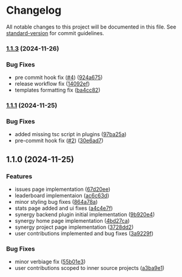 # Changelog

All notable changes to this project will be documented in this file. See [standard-version](https://github.com/conventional-changelog/standard-version) for commit guidelines.

### [1.1.3](https://github.com/jiteshy/backstage-plugin-synergy/compare/v1.1.1...v1.1.3) (2024-11-26)


### Bug Fixes

* pre commit hook fix ([#4](https://github.com/jiteshy/backstage-plugin-synergy/issues/4)) ([924a675](https://github.com/jiteshy/backstage-plugin-synergy/commit/924a675978250902cee403c1d4fb39a37b0f4aa8))
* release workflow fix ([14092ef](https://github.com/jiteshy/backstage-plugin-synergy/commit/14092efdc8d3f996b0598fc8e0e9fc30ef7f87bc))
* templates formatting fix ([ba4cc82](https://github.com/jiteshy/backstage-plugin-synergy/commit/ba4cc82586ed1f8ffae39d058a766d5c05e1c2f4))

### [1.1.1](https://github.com/jiteshy/backstage-plugin-synergy/compare/v1.1.0...v1.1.1) (2024-11-25)

### Bug Fixes

- added missing tsc script in plugins ([97ba25a](https://github.com/jiteshy/backstage-plugin-synergy/commit/97ba25a5c31701a7d0af8bebb35e55210c54683e))
- pre-commit hook fix ([#2](https://github.com/jiteshy/backstage-plugin-synergy/issues/2)) ([30e6ad7](https://github.com/jiteshy/backstage-plugin-synergy/commit/30e6ad75d3bb70a13679c86bd336a595dd5e6469))

## 1.1.0 (2024-11-25)

### Features

- issues page implementation ([67d20ee](https://github.com/jiteshy/backstage-plugin-synergy/commit/67d20ee0059e3c9ff5be9f5c9542d50852fed995))
- leaderboard implementaion ([ac6c63d](https://github.com/jiteshy/backstage-plugin-synergy/commit/ac6c63de1c3a439fa7f59485c997ea9d293ddfc6))
- minor styling bug fixes ([864a78a](https://github.com/jiteshy/backstage-plugin-synergy/commit/864a78ad3f3df1dc7499bd78aec2aa18cbaa1623))
- stats page added and ui fixes ([a4c4e7f](https://github.com/jiteshy/backstage-plugin-synergy/commit/a4c4e7f9de9658e86f9e2b96a79f7b4f9a8b68b7))
- synergy backend plugin initial implementation ([9b920e4](https://github.com/jiteshy/backstage-plugin-synergy/commit/9b920e4cfd32ffa8b9740f53a4d35e7827dcc8a7))
- synergy home page implementation ([4bd27ca](https://github.com/jiteshy/backstage-plugin-synergy/commit/4bd27cabc70861dfd9d7559ec9b10867c3e2dce0))
- synergy project page implementation ([3728dd2](https://github.com/jiteshy/backstage-plugin-synergy/commit/3728dd25b80b9873462ebebc91cb87862c044a68))
- user contributions implemented and bug fixes ([3a9229f](https://github.com/jiteshy/backstage-plugin-synergy/commit/3a9229f5bce728534742e8518225a4af3fbf0ec5))

### Bug Fixes

- minor verbiage fix ([55b01e3](https://github.com/jiteshy/backstage-plugin-synergy/commit/55b01e3d910edcd1bbcf25ef55b737cee8a4dbea))
- user contributions scoped to inner source projects ([a3ba9e1](https://github.com/jiteshy/backstage-plugin-synergy/commit/a3ba9e11e289921cd39ca1600780df058a6ea4ef))
